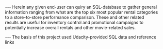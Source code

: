 --- Herein any given end-user can quiry an SQL-database to gather general information ranging from what are the top six most popular rental categories to a store-to-store performance comparison. These and other related results are useful for inventory control and promotional campaigns to potentially increase overall rentals and other movie-related sales. 

--- The basis of this project used Udacity-provided SQL data and reference links 
